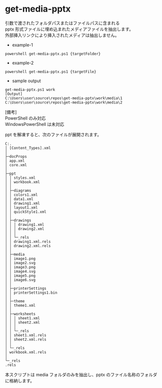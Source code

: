 # get-media-pptx

引数で渡されたフォルダパスまたはファイルパスに含まれる  
pptx 形式ファイルに埋め込まれたメディアファイルを抽出します。  
外部挿入リンクにより挿入されたメディアは抽出しません。

- example-1

```shell
powershell get-media-pptx.ps1 {targetFolder}
```

- example-2

```shell
powershell get-media-pptx.ps1 {targetFile}
```

- sample output

```shell
get-media-pptx.ps1 work
[Output]
C:\Users\user\source\repos\get-media-pptx\work\media\1
C:\Users\user\source\repos\get-media-pptx\work\media\2
```

[備考]  
PowerShell のみ対応  
WindowsPowerShell は未対応

ppt を解凍すると、次のファイルが展開されます。

```
C:.
│ [Content_Types].xml
│
├─docProps
│ app.xml
│ core.xml
│
├─ppt
│ │ styles.xml
│ │ workbook.xml
│ │
│ ├─diagrams
│ │ colors1.xml
│ │ data1.xml
│ │ drawing1.xml
│ │ layout1.xml
│ │ quickStyle1.xml
│ │
│ ├─drawings
│ │ │ drawing1.xml
│ │ │ drawing2.xml
│ │ │
│ │ └─_rels
│ │ drawing1.xml.rels
│ │ drawing2.xml.rels
│ │
│ ├─media
│ │ image1.png
│ │ image2.svg
│ │ image3.png
│ │ image4.svg
│ │ image5.png
│ │ image6.svg
│ │
│ ├─printerSettings
│ │ printerSettings1.bin
│ │
│ ├─theme
│ │ theme1.xml
│ │
│ ├─worksheets
│ │ │ sheet1.xml
│ │ │ sheet2.xml
│ │ │
│ │ └─_rels
│ │ sheet1.xml.rels
│ │ sheet2.xml.rels
│ │
│ └─_rels
│ workbook.xml.rels
│
└─_rels
.rels

```

本スクリプトは media フォルダのみを抽出し、pptx のファイル名称のフォルダに格納します。
